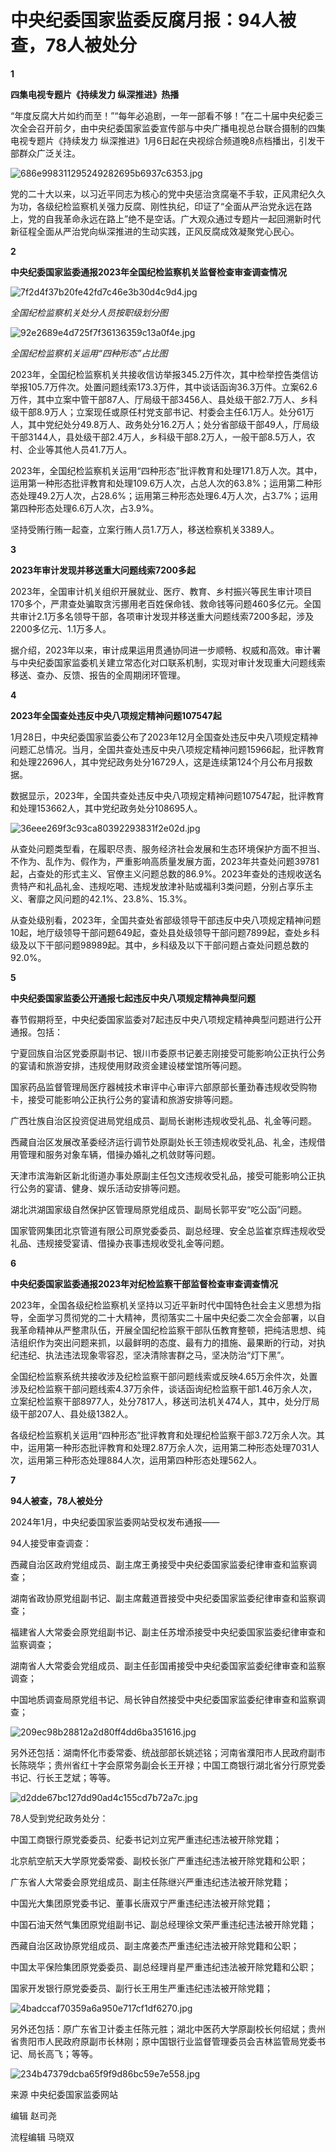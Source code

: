 # 中央纪委国家监委反腐月报：94人被查，78人被处分

**1**

**四集电视专题片《持续发力 纵深推进》热播**

“年度反腐大片如约而至！”“每年必追剧，一年一部看不够！”在二十届中央纪委三次全会召开前夕，由中央纪委国家监委宣传部与中央广播电视总台联合摄制的四集电视专题片《持续发力
纵深推进》1月6日起在央视综合频道晚8点档播出，引发干部群众广泛关注。

![686e998311295249282695b6937c6353.jpg](https://raw.githubusercontent.com/qqhsx/qqnews_image/main/2024/02/01/中央纪委国家监委反腐月报：94人被查，78人被处分/686e998311295249282695b6937c6353.jpg)

党的二十大以来，以习近平同志为核心的党中央惩治贪腐毫不手软，正风肃纪久久为功，各级纪检监察机关强力反腐、刚性执纪，印证了“全面从严治党永远在路上，党的自我革命永远在路上”绝不是空话。广大观众通过专题片一起回溯新时代新征程全面从严治党向纵深推进的生动实践，正风反腐成效凝聚党心民心。

**2**

**中央纪委国家监委通报2023年全国纪检监察机关监督检查审查调查情况**

![7f2d4f37b20fe42fd7c46e3b30d4c9d4.jpg](https://raw.githubusercontent.com/qqhsx/qqnews_image/main/2024/02/01/中央纪委国家监委反腐月报：94人被查，78人被处分/7f2d4f37b20fe42fd7c46e3b30d4c9d4.jpg)

_全国纪检监察机关处分人员按职级划分图_

![92e2689e4d725f7f36136359c13a0f4e.jpg](https://raw.githubusercontent.com/qqhsx/qqnews_image/main/2024/02/01/中央纪委国家监委反腐月报：94人被查，78人被处分/92e2689e4d725f7f36136359c13a0f4e.jpg)

_全国纪检监察机关运用“四种形态”占比图_

2023年，全国纪检监察机关共接收信访举报345.2万件次，其中检举控告类信访举报105.7万件次。处置问题线索173.3万件，其中谈话函询36.3万件。立案62.6万件，其中立案中管干部87人、厅局级干部3456人、县处级干部2.7万人、乡科级干部8.9万人；立案现任或原任村党支部书记、村委会主任6.1万人。处分61万人，其中党纪处分49.8万人、政务处分16.2万人；处分省部级干部49人，厅局级干部3144人，县处级干部2.4万人，乡科级干部8.2万人，一般干部8.5万人，农村、企业等其他人员41.7万人。

2023年，全国纪检监察机关运用“四种形态”批评教育和处理171.8万人次。其中，运用第一种形态批评教育和处理109.6万人次，占总人次的63.8%；运用第二种形态处理49.2万人次，占28.6%；运用第三种形态处理6.4万人次，占3.7%；运用第四种形态处理6.6万人次，占3.9%。

坚持受贿行贿一起查，立案行贿人员1.7万人，移送检察机关3389人。

**3**

**2023年审计发现并移送重大问题线索7200多起**

2023年，全国审计机关组织开展就业、医疗、教育、乡村振兴等民生审计项目170多个，严肃查处骗取贪污挪用老百姓保命钱、救命钱等问题460多亿元。全国共审计2.1万多名领导干部，各项审计发现并移送重大问题线索7200多起，涉及2200多亿元、1.1万多人。

据介绍，2023年以来，审计成果运用贯通协同进一步顺畅、权威和高效。审计署与中央纪委国家监委机关建立常态化对口联系机制，实现对审计发现重大问题线索移送、查办、反馈、报告的全周期闭环管理。

**4**

**2023年全国查处违反中央八项规定精神问题107547起**

1月28日，中央纪委国家监委公布了2023年12月全国查处违反中央八项规定精神问题汇总情况。当月，全国共查处违反中央八项规定精神问题15966起，批评教育和处理22696人，其中党纪政务处分16729人，这是连续第124个月公布月报数据。

数据显示，2023年，全国共查处违反中央八项规定精神问题107547起，批评教育和处理153662人，其中党纪政务处分108695人。

![36eee269f3c93ca80392293831f2e02d.jpg](https://raw.githubusercontent.com/qqhsx/qqnews_image/main/2024/02/01/中央纪委国家监委反腐月报：94人被查，78人被处分/36eee269f3c93ca80392293831f2e02d.jpg)

从查处问题类型看，在履职尽责、服务经济社会发展和生态环境保护方面不担当、不作为、乱作为、假作为，严重影响高质量发展方面，2023年共查处问题39781起，占查处的形式主义、官僚主义问题总数的86.9%。2023年查处的违规收送名贵特产和礼品礼金、违规吃喝、违规发放津补贴或福利3类问题，分别占享乐主义、奢靡之风问题的42.1%、23.8%、15.3%。

从查处级别看，2023年，全国共查处省部级领导干部违反中央八项规定精神问题10起，地厅级领导干部问题649起，查处县处级领导干部问题7899起，查处乡科级及以下干部问题98989起。其中，乡科级及以下干部问题占查处问题总数的92.0%。

**5‍**

**中央纪委国家监委公开通报七起违反中央八项规定精神典型问题**

春节假期将至，中央纪委国家监委对7起违反中央八项规定精神典型问题进行公开通报。包括：

宁夏回族自治区党委原副书记、银川市委原书记姜志刚接受可能影响公正执行公务的宴请和旅游安排，违规使用财政资金建设楼堂馆所等问题。

国家药品监督管理局医疗器械技术审评中心审评六部原部长董劲春违规收受购物卡，接受可能影响公正执行公务的宴请和旅游安排等问题。

广西壮族自治区投资促进局党组成员、副局长谢彬违规收受礼品、礼金等问题。

西藏自治区发展改革委经济运行调节处原副处长王领违规收受礼品、礼金，违规借用管理和服务对象车辆，借操办婚礼之机敛财等问题。

天津市滨海新区新北街道办事处原副主任包文违规收受礼品，接受可能影响公正执行公务的宴请、健身、娱乐活动安排等问题。

湖北洪湖国家级自然保护区管理局原党组成员、副局长郭平安“吃公函”问题。

国家管网集团北京管道有限公司原党委委员、副总经理、安全总监崔京辉违规收受礼品、违规接受宴请、借操办丧事违规收受礼金等问题。

**6‍**

**中央纪委国家监委通报2023年对纪检监察干部监督检查审查调查情况**

2023年，全国各级纪检监察机关坚持以习近平新时代中国特色社会主义思想为指导，全面学习贯彻党的二十大精神，贯彻落实二十届中央纪委二次全会部署，以自我革命精神从严整肃队伍，开展全国纪检监察干部队伍教育整顿，把纯洁思想、纯洁组织作为突出问题来抓，以最鲜明的态度、最有力的措施、最果断的行动，对执纪违纪、执法违法现象零容忍，坚决清除害群之马，坚决防治“灯下黑”。

全国纪检监察系统共接收涉及纪检监察干部问题线索或反映4.65万余件次，处置涉及纪检监察干部问题线索4.37万余件，谈话函询纪检监察干部1.46万余人次，立案纪检监察干部8977人，处分7817人，移送司法机关474人，其中，处分厅局级干部207人、县处级1382人。

各级纪检监察机关运用“四种形态”批评教育和处理纪检监察干部3.72万余人次。其中，运用第一种形态批评教育和处理2.87万余人次，运用第二种形态处理7031人次，运用第三种形态处理884人次，运用第四种形态处理562人。

**7‍‍**

**94人被查，78人被处分**

2024年1月，中央纪委国家监委网站受权发布通报——

94人接受审查调查：

西藏自治区政府党组成员、副主席王勇接受中央纪委国家监委纪律审查和监察调查；

湖南省政协原党组副书记、副主席戴道晋接受中央纪委国家监委纪律审查和监察调查；

福建省人大常委会原党组副书记、副主任苏增添接受中央纪委国家监委纪律审查和监察调查；

湖南省人大常委会党组成员、副主任彭国甫接受中央纪委国家监委纪律审查和监察调查；

中国地质调查局原党组书记、局长钟自然接受中央纪委国家监委纪律审查和监察调查；

![209ec98b28812a2d80ff4dd6ba351616.jpg](https://raw.githubusercontent.com/qqhsx/qqnews_image/main/2024/02/01/中央纪委国家监委反腐月报：94人被查，78人被处分/209ec98b28812a2d80ff4dd6ba351616.jpg)

另外还包括：湖南怀化市委常委、统战部部长姚述铭；河南省濮阳市人民政府副市长陈晓华；贵州省红十字会原常务副会长王开禄；中国工商银行湖北省分行原党委书记、行长王芝斌；等等。

![d2dde67bc127dd90ad4c155cd7b72a7c.jpg](https://raw.githubusercontent.com/qqhsx/qqnews_image/main/2024/02/01/中央纪委国家监委反腐月报：94人被查，78人被处分/d2dde67bc127dd90ad4c155cd7b72a7c.jpg)

78人受到党纪政务处分：

中国工商银行原党委委员、纪委书记刘立宪严重违纪违法被开除党籍；

北京航空航天大学原党委常委、副校长张广严重违纪违法被开除党籍和公职；

广东省人大常委会原党组成员、副主任陈继兴严重违纪违法被开除党籍；

中国光大集团原党委书记、董事长唐双宁严重违纪违法被开除党籍；

中国石油天然气集团原党组副书记、副总经理徐文荣严重违纪违法被开除党籍；

西藏自治区政协原党组成员、副主席姜杰严重违纪违法被开除党籍和公职；

中国太平保险集团原党委委员、副总经理肖星严重违纪违法被开除党籍和公职；

国家开发银行原党委委员、副行长王用生严重违纪违法被开除党籍；

![4badccaf70359a6a950e717cf1df6270.jpg](https://raw.githubusercontent.com/qqhsx/qqnews_image/main/2024/02/01/中央纪委国家监委反腐月报：94人被查，78人被处分/4badccaf70359a6a950e717cf1df6270.jpg)

另外还包括：原广东省卫计委主任陈元胜；湖北中医药大学原副校长何绍斌；贵州省贵阳市人民政府原副市长林刚；原中国银行业监督管理委员会吉林监管局党委书记、局长高飞；等等。

![234b47379dcba65f9f9d86bc59e7e558.jpg](https://raw.githubusercontent.com/qqhsx/qqnews_image/main/2024/02/01/中央纪委国家监委反腐月报：94人被查，78人被处分/234b47379dcba65f9f9d86bc59e7e558.jpg)

来源 中央纪委国家监委网站

编辑 赵司尧

流程编辑 马晓双

